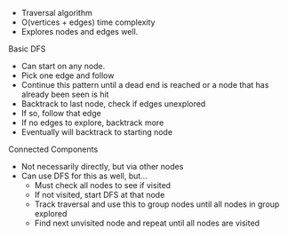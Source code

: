 - Traversal algorithm
- O(vertices + edges) time complexity
- Explores nodes and edges well.

Basic DFS
- Can start on any node. 
- Pick one edge and follow
- Continue this pattern until a dead end is reached or a node that has already been seen is hit
- Backtrack to last node, check if edges unexplored
- If so, follow that edge
- If no edges to explore, backtrack more
- Eventually will backtrack to starting node

Connected Components
- Not necessarily directly, but via other nodes
- Can use DFS for this as well, but...
	- Must check all nodes to see if visited
	- If not visited, start DFS at that node
	- Track traversal and use this to group nodes until all nodes in group explored
	- Find next unvisited node and repeat until all nodes are visited